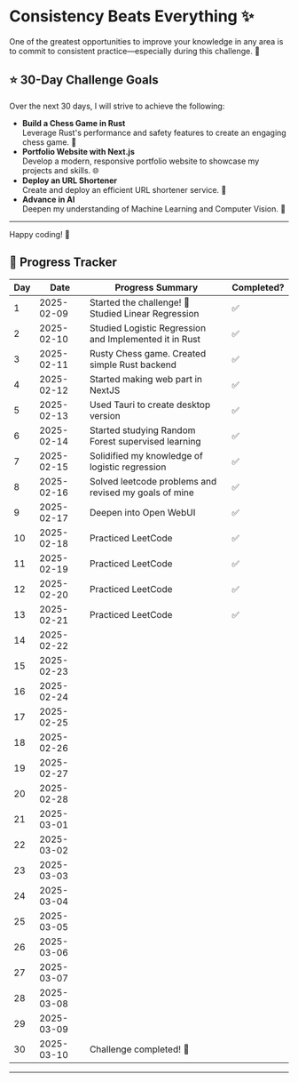 # Consistency Beats Everything ✨

One of the greatest opportunities to improve your knowledge in any area is to commit to consistent practice—especially during this challenge. 💪

## ⭐ 30-Day Challenge Goals

Over the next 30 days, I will strive to achieve the following:

- **Build a Chess Game in Rust**  
  Leverage Rust's performance and safety features to create an engaging chess game. 🤖
- **Portfolio Website with Next.js**  
  Develop a modern, responsive portfolio website to showcase my projects and skills. 🌐
- **Deploy an URL Shortener**  
  Create and deploy an efficient URL shortener service. 🔗
- **Advance in AI**  
  Deepen my understanding of Machine Learning and Computer Vision. 🚀

---

Happy coding! 🎉

## 📅 Progress Tracker

| Day | Date       | Progress Summary                                       | Completed? |
| --- | ---------- | ------------------------------------------------------ | ---------- |
| 1   | 2025-02-09 | Started the challenge! 🚀 Studied Linear Regression    | ✅         |
| 2   | 2025-02-10 | Studied Logistic Regression and Implemented it in Rust | ✅         |
| 3   | 2025-02-11 | Rusty Chess game. Created simple Rust backend          | ✅         |
| 4   | 2025-02-12 | Started making web part in NextJS                      | ✅         |
| 5   | 2025-02-13 | Used Tauri to create desktop version                   | ✅         |
| 6   | 2025-02-14 | Started studying Random Forest supervised learning     | ✅         |
| 7   | 2025-02-15 | Solidified my knowledge of logistic regression         | ✅         |
| 8   | 2025-02-16 | Solved leetcode problems and revised my goals of mine  | ✅         |
| 9   | 2025-02-17 | Deepen into Open WebUI                                 | ✅         |
| 10  | 2025-02-18 | Practiced LeetCode                                     | ✅         |
| 11  | 2025-02-19 | Practiced LeetCode                                     | ✅         |
| 12  | 2025-02-20 | Practiced LeetCode                                     | ✅         |
| 13  | 2025-02-21 | Practiced LeetCode                                     | ✅         |
| 14  | 2025-02-22 |                                                        |            |
| 15  | 2025-02-23 |                                                        |            |
| 16  | 2025-02-24 |                                                        |            |
| 17  | 2025-02-25 |                                                        |            |
| 18  | 2025-02-26 |                                                        |            |
| 19  | 2025-02-27 |                                                        |            |
| 20  | 2025-02-28 |                                                        |            |
| 21  | 2025-03-01 |                                                        |            |
| 22  | 2025-03-02 |                                                        |            |
| 23  | 2025-03-03 |                                                        |            |
| 24  | 2025-03-04 |                                                        |            |
| 25  | 2025-03-05 |                                                        |            |
| 26  | 2025-03-06 |                                                        |            |
| 27  | 2025-03-07 |                                                        |            |
| 28  | 2025-03-08 |                                                        |            |
| 29  | 2025-03-09 |                                                        |            |
| 30  | 2025-03-10 | Challenge completed! 🎉                                |            |

---
